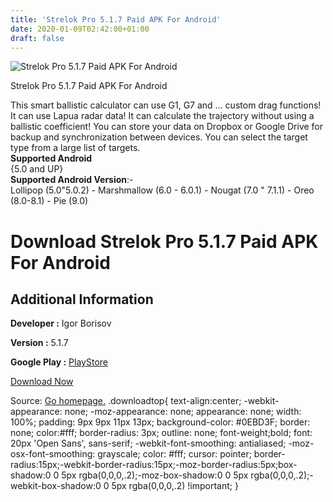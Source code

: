 ```yaml
---
title: 'Strelok Pro 5.1.7 Paid APK For Android'
date: 2020-01-09T02:42:00+01:00
draft: false
---
```


![Strelok Pro 5.1.7 Paid APK For Android](https://i1.wp.com/apkhome.net/wp-content/uploads/2020/01/Strelok-Pro-5.1.7-Paid.png "Strelok Pro 5.1.7 Paid APK For Android")

  

Strelok Pro 5.1.7 Paid APK For Android

This smart ballistic calculator can use G1, G7 and ... custom drag functions! It can use Lapua radar data! It can calculate the trajectory without using a ballistic coefficient! You can store your data on Dropbox or Google Drive for backup and synchronization between devices. You can select the target type from a large list of targets.  
**Supported Android**  
{5.0 and UP}  
**Supported Android Version**:-  
Lollipop (5.0"5.0.2) - Marshmallow (6.0 - 6.0.1) - Nougat (7.0 " 7.1.1) - Oreo (8.0-8.1) - Pie (9.0)

Download Strelok Pro 5.1.7 Paid APK For Android
===============================================

Additional Information
----------------------

**Developer :** Igor Borisov

**Version :** 5.1.7

**Google Play :** [PlayStore](https://play.google.com/store/apps/details?id=com.borisov.strelokpro&hl=en)

  

[Download Now](https://store4app.co/post/strelok-pro-5-1-7-paid-apk-for-android_1578488862)

  
Source: [Go homepage.](https://store4app.co/post/strelok-pro-5-1-7-paid-apk-for-android_1578488862) .downloadtop{ text-align:center; -webkit-appearance: none; -moz-appearance: none; appearance: none; width: 100%; padding: 9px 9px 11px 13px; background-color: #0EBD3F; border: none; color:#fff; border-radius: 3px; outline: none; font-weight;bold; font: 20px 'Open Sans', sans-serif; -webkit-font-smoothing: antialiased; -moz-osx-font-smoothing: grayscale; color: #fff; cursor: pointer; border-radius:15px;-webkit-border-radius:15px;-moz-border-radius:5px;box-shadow:0 0 5px rgba(0,0,0,.2);-moz-box-shadow:0 0 5px rgba(0,0,0,.2);-webkit-box-shadow:0 0 5px rgba(0,0,0,.2) !important; }